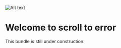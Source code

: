 ![Alt text](src/Resources/public/logo.png?raw=true "logo")


# Welcome to scroll to error
This bundle is still under construction.
